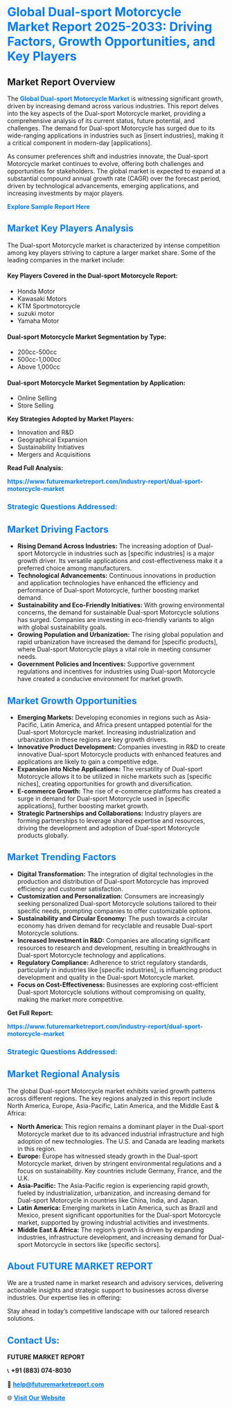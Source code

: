 <h1 style="color: #007BFF;">Global Dual-sport Motorcycle Market Report 2025-2033: Driving Factors, Growth Opportunities, and Key Players</h1>

<section id="overview">
<h2>Market Report Overview</h2>
<p>The <a href="https://www.futuremarketreport.com/industry-report/dual-sport-motorcycle-market" style="color: #007BFF; text-decoration: none;"><strong>Global Dual-sport Motorcycle Market</strong></a> is witnessing significant growth, driven by increasing demand across various industries. This report delves into the key aspects of the Dual-sport Motorcycle market, providing a comprehensive analysis of its current status, future potential, and challenges. The demand for Dual-sport Motorcycle has surged due to its wide-ranging applications in industries such as [insert industries], making it a critical component in modern-day [applications].</p>
<p>As consumer preferences shift and industries innovate, the Dual-sport Motorcycle market continues to evolve, offering both challenges and opportunities for stakeholders. The global market is expected to expand at a substantial compound annual growth rate (CAGR) over the forecast period, driven by technological advancements, emerging applications, and increasing investments by major players.</p>
</section>

<section id="overview">
<p><a href="https://www.futuremarketreport.com/request-sample/reportId=56853" style="color: #007BFF; text-decoration: none;"><strong>Explore Sample Report Here</strong></a></p>
</section>

<section id="key-players">
<h2 style="color: #007BFF;">Market Key Players Analysis</h2>
<p>The Dual-sport Motorcycle market is characterized by intense competition among key players striving to capture a larger market share. Some of the leading companies in the market include:</p>
<h4>Key Players Covered in the Dual-sport Motorcycle Report:</h4>
<ul><li>Honda Motor</li><li>Kawasaki Motors</li><li>KTM Sportmotorcycle</li><li>suzuki motor</li><li>Yamaha Motor</li></ul>
<h4>Dual-sport Motorcycle Market Segmentation by Type:</h4>
<ul><li>200cc-500cc</li><li>500cc-1,000cc</li><li>Above 1,000cc</li></ul>

<h4>Dual-sport Motorcycle Market Segmentation by Application:</h4>
<ul><li>Online Selling</li><li>Store Selling</li></ul>
<p><strong>Key Strategies Adopted by Market Players:</strong></p>
<ul>
<li>Innovation and R&D</li>
<li>Geographical Expansion</li>
<li>Sustainability Initiatives</li>
<li>Mergers and Acquisitions</li>
</ul>
</section>

<section>
<p><strong>Read Full Analysis: </strong></p><a href="https://www.futuremarketreport.com/industry-report/dual-sport-motorcycle-market" style="color: #007BFF; text-decoration: none;"><strong>https://www.futuremarketreport.com/industry-report/dual-sport-motorcycle-market</strong></a>
<h3 style="color: #007BFF;">Strategic Questions Addressed:</h3>
</section>

<section id="driving-factors">
<h2 style="color: #007BFF;">Market Driving Factors</h2>
<ul>
<li><strong>Rising Demand Across Industries:</strong> The increasing adoption of Dual-sport Motorcycle in industries such as [specific industries] is a major growth driver. Its versatile applications and cost-effectiveness make it a preferred choice among manufacturers.</li>
<li><strong>Technological Advancements:</strong> Continuous innovations in production and application technologies have enhanced the efficiency and performance of Dual-sport Motorcycle, further boosting market demand.</li>
<li><strong>Sustainability and Eco-Friendly Initiatives:</strong> With growing environmental concerns, the demand for sustainable Dual-sport Motorcycle solutions has surged. Companies are investing in eco-friendly variants to align with global sustainability goals.</li>
<li><strong>Growing Population and Urbanization:</strong> The rising global population and rapid urbanization have increased the demand for [specific products], where Dual-sport Motorcycle plays a vital role in meeting consumer needs.</li>
<li><strong>Government Policies and Incentives:</strong> Supportive government regulations and incentives for industries using Dual-sport Motorcycle have created a conducive environment for market growth.</li>
</ul>
</section>

<section id="growth-opportunities">
<h2 style="color: #007BFF;">Market Growth Opportunities</h2>
<ul>
<li><strong>Emerging Markets:</strong> Developing economies in regions such as Asia-Pacific, Latin America, and Africa present untapped potential for the Dual-sport Motorcycle market. Increasing industrialization and urbanization in these regions are key growth drivers.</li>
<li><strong>Innovative Product Development:</strong> Companies investing in R&D to create innovative Dual-sport Motorcycle products with enhanced features and applications are likely to gain a competitive edge.</li>
<li><strong>Expansion into Niche Applications:</strong> The versatility of Dual-sport Motorcycle allows it to be utilized in niche markets such as [specific niches], creating opportunities for growth and diversification.</li>
<li><strong>E-commerce Growth:</strong> The rise of e-commerce platforms has created a surge in demand for Dual-sport Motorcycle used in [specific applications], further boosting market growth.</li>
<li><strong>Strategic Partnerships and Collaborations:</strong> Industry players are forming partnerships to leverage shared expertise and resources, driving the development and adoption of Dual-sport Motorcycle products globally.</li>
</ul>
</section>

<section id="trending-factors">
<h2 style="color: #007BFF;">Market Trending Factors</h2>
<ul>
<li><strong>Digital Transformation:</strong> The integration of digital technologies in the production and distribution of Dual-sport Motorcycle has improved efficiency and customer satisfaction.</li>
<li><strong>Customization and Personalization:</strong> Consumers are increasingly seeking personalized Dual-sport Motorcycle solutions tailored to their specific needs, prompting companies to offer customizable options.</li>
<li><strong>Sustainability and Circular Economy:</strong> The push towards a circular economy has driven demand for recyclable and reusable Dual-sport Motorcycle solutions.</li>
<li><strong>Increased Investment in R&D:</strong> Companies are allocating significant resources to research and development, resulting in breakthroughs in Dual-sport Motorcycle technology and applications.</li>
<li><strong>Regulatory Compliance:</strong> Adherence to strict regulatory standards, particularly in industries like [specific industries], is influencing product development and quality in the Dual-sport Motorcycle market.</li>
<li><strong>Focus on Cost-Effectiveness:</strong> Businesses are exploring cost-efficient Dual-sport Motorcycle solutions without compromising on quality, making the market more competitive.</li>
</ul>
</section>

<section>
<p><strong>Get Full Report: </strong></p><a href="https://www.futuremarketreport.com/industry-report/dual-sport-motorcycle-market" style="color: #007BFF; text-decoration: none;"><strong>https://www.futuremarketreport.com/industry-report/dual-sport-motorcycle-market</strong></a>
<h3 style="color: #007BFF;">Strategic Questions Addressed:</h3>
</section>


<section id="regional-analysis">
<h2 style="color: #007BFF;">Market Regional Analysis</h2>
<p>The global Dual-sport Motorcycle market exhibits varied growth patterns across different regions. The key regions analyzed in this report include North America, Europe, Asia-Pacific, Latin America, and the Middle East & Africa:</p>
<ul>
<li><strong>North America:</strong> This region remains a dominant player in the Dual-sport Motorcycle market due to its advanced industrial infrastructure and high adoption of new technologies. The U.S. and Canada are leading markets in this region.</li>
<li><strong>Europe:</strong> Europe has witnessed steady growth in the Dual-sport Motorcycle market, driven by stringent environmental regulations and a focus on sustainability. Key countries include Germany, France, and the U.K.</li>
<li><strong>Asia-Pacific:</strong> The Asia-Pacific region is experiencing rapid growth, fueled by industrialization, urbanization, and increasing demand for Dual-sport Motorcycle in countries like China, India, and Japan.</li>
<li><strong>Latin America:</strong> Emerging markets in Latin America, such as Brazil and Mexico, present significant opportunities for the Dual-sport Motorcycle market, supported by growing industrial activities and investments.</li>
<li><strong>Middle East & Africa:</strong> The region’s growth is driven by expanding industries, infrastructure development, and increasing demand for Dual-sport Motorcycle in sectors like [specific sectors].</li>
</ul>
</section>

<footer>
<h2 style="color: #007BFF;">About FUTURE MARKET REPORT</h2>
<p>We are a trusted name in market research and advisory services, delivering actionable insights and strategic support to businesses across diverse industries. Our expertise lies in offering:</p>

<p>Stay ahead in today’s competitive landscape with our tailored research solutions.</p>

<h2 style="color: #007BFF;">Contact Us:</h2>
<p><strong>FUTURE MARKET REPORT</strong></p>
<p>📞 <strong>+91 (883) 074-8030</strong></p>
<p>📧 <strong><a href="mailto:help@futuremarketreport.com" style="color: #007BFF;">help@futuremarketreport.com</a></strong></p>
<p>🌐 <strong><a href="https://www.futuremarketreport.com/" style="color: #007BFF;">Visit Our Website</a></strong></p>
</footer>